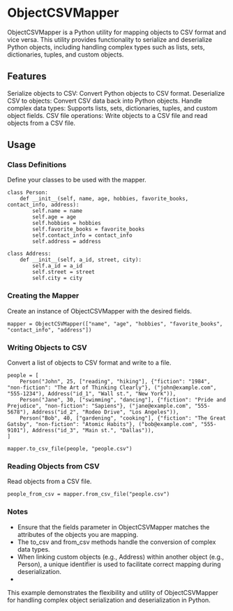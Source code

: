 # ObjectCSVMapper

ObjectCSVMapper is a Python utility for mapping objects to CSV format and vice versa. This utility provides functionality to serialize and deserialize Python objects, including handling complex types such as lists, sets, dictionaries, tuples, and custom objects.

## Features
Serialize objects to CSV: Convert Python objects to CSV format.
Deserialize CSV to objects: Convert CSV data back into Python objects.
Handle complex data types: Supports lists, sets, dictionaries, tuples, and custom object fields.
CSV file operations: Write objects to a CSV file and read objects from a CSV file.
## Usage
### Class Definitions
Define your classes to be used with the mapper.
```
class Person:
    def __init__(self, name, age, hobbies, favorite_books, contact_info, address):
        self.name = name
        self.age = age
        self.hobbies = hobbies
        self.favorite_books = favorite_books
        self.contact_info = contact_info
        self.address = address
        
class Address:
    def __init__(self, a_id, street, city):
        self.a_id = a_id
        self.street = street
        self.city = city
```

### Creating the Mapper
Create an instance of ObjectCSVMapper with the desired fields.
```
mapper = ObjectCSVMapper(["name", "age", "hobbies", "favorite_books", "contact_info", "address"])
```

### Writing Objects to CSV
Convert a list of objects to CSV format and write to a file.
```
people = [
    Person("John", 25, ["reading", "hiking"], {"fiction": "1984", "non-fiction": "The Art of Thinking Clearly"}, ("john@example.com", "555-1234"), Address("id_1", "Wall st.", "New York")),
    Person("Jane", 30, ["swimming", "dancing"], {"fiction": "Pride and Prejudice", "non-fiction": "Sapiens"}, ("jane@example.com", "555-5678"), Address("id_2", "Rodeo Drive", "Los Angeles")),
    Person("Bob", 40, ["gardening", "cooking"], {"fiction": "The Great Gatsby", "non-fiction": "Atomic Habits"}, ("bob@example.com", "555-9101"), Address("id_3", "Main st.", "Dallas")),
]

mapper.to_csv_file(people, "people.csv")
```

### Reading Objects from CSV
Read objects from a CSV file.
```
people_from_csv = mapper.from_csv_file("people.csv")
```

### Notes
* Ensure that the fields parameter in ObjectCSVMapper matches the attributes of the objects you are mapping.
* The to_csv and from_csv methods handle the conversion of complex data types.
* When linking custom objects (e.g., Address) within another object (e.g., Person), a unique identifier is used to facilitate correct mapping during deserialization.
* 
This example demonstrates the flexibility and utility of ObjectCSVMapper for handling complex object serialization and deserialization in Python.
